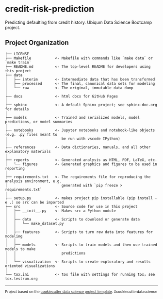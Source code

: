 credit-risk-prediction
==============================

Predicting defaulting from credit history. Ubiqum Data Science Bootcamp project.

Project Organization
------------

    ├── LICENSE
    ├── Makefile           <- Makefile with commands like `make data` or `make train`
    ├── README.md          <- The top-level README for developers using this project
    ├── data
    │   ├── interim        <- Intermediate data that has been transformed
    │   ├── processed      <- The final, canonical data sets for modeling
    │   └── raw            <- The original, immutable data dump
    │
    ├── docs               <- html docs for GitHub Pages
    │
    ├── sphinx             <- A default Sphinx project; see sphinx-doc.org for details
    │
    ├── models             <- Trained and serialized models, model predictions, or model summaries
    │
    ├── notebooks          <- Jupyter notebooks and notebook-like objects (e.g. .py files meant to
    │                         be run with vscode IPython)
    │
    ├── references         <- Data dictionaries, manuals, and all other explanatory materials
    │
    ├── reports            <- Generated analysis as HTML, PDF, LaTeX, etc.
    │   └── figures        <- Generated graphics and figures to be used in reporting
    │
    ├── requirements.txt   <- The requirements file for reproducing the analysis environment, e.g.
    │                         generated with `pip freeze > requirements.txt`
    │
    ├── setup.py           <- makes project pip installable (pip install -e .) so src can be imported
    ├── src                <- Source code for use in this project
    │   ├── __init__.py    <- Makes src a Python module
    │   │
    │   ├── data           <- Scripts to download or generate data
    │   │   └── make_dataset.py
    │   │
    │   ├── features       <- Scripts to turn raw data into features for modeling
    │   │
    │   ├── models         <- Scripts to train models and then use trained models to make
    │   │                     predictions
    │   │
    │   └── visualization  <- Scripts to create exploratory and results oriented visualizations
    │
    └── tox.ini            <- tox file with settings for running tox; see tox.testrun.org


--------

<p><small>Project based on the <a target="_blank" href="https://drivendata.github.io/cookiecutter-data-science/">cookiecutter data science project template</a>. #cookiecutterdatascience</small></p>
